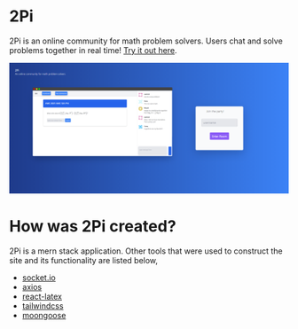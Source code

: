 # 2Pi
2Pi is an online community for math problem solvers. Users chat and solve problems together in real time! [Try it out here](https://2pimath.netlify.app/).

<img src="/photos/landingpage.png"></img>

# How was 2Pi created?
2Pi is a mern stack application. Other tools that were used to construct the site and its functionality are listed below,
* [socket.io](https://socket.io/)
* [axios](https://axios-http.com/)
* [react-latex](https://github.com/zzish/react-latex)
* [tailwindcss](https://tailwindcss.com/)
* [moongoose](https://mongoosejs.com/)
